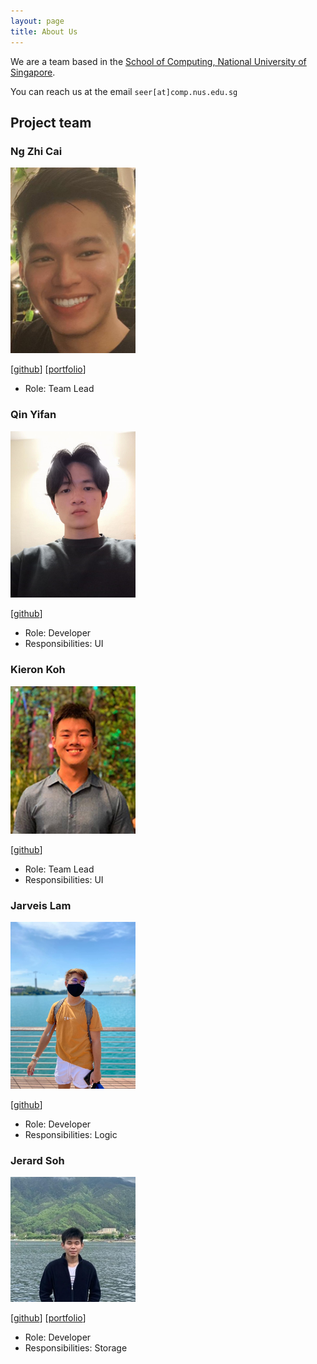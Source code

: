 ```yaml
---
layout: page
title: About Us
---
```


We are a team based in the [School of Computing, National University of Singapore](http://www.comp.nus.edu.sg).

You can reach us at the email `seer[at]comp.nus.edu.sg`

## Project team

### Ng Zhi Cai

<img src="images/nhzaci.png" width="200px">

[[github](https://github.com/nhzaci)]
[[portfolio](./team/nhzaci.md)]

- Role: Team Lead

### Qin Yifan

<img src="images/toahi.png" width="200px">

[[github](http://github.com/toahi)]

- Role: Developer
- Responsibilities: UI

### Kieron Koh

<img src="images/kieron560.png" width="200px">

[[github](http://github.com/kieron560)]

- Role: Team Lead
- Responsibilities: UI

### Jarveis Lam

<img src="images/jrvslam.png" width="200px">

[[github](http://github.com/jrvslam)]

- Role: Developer
- Responsibilities: Logic

### Jerard Soh

<img src="images/jerardsoh.png" width="200px">

[[github](http://github.com/jerardsoh)]
[[portfolio](./team/jerardsoh.md)]

- Role: Developer
- Responsibilities: Storage
